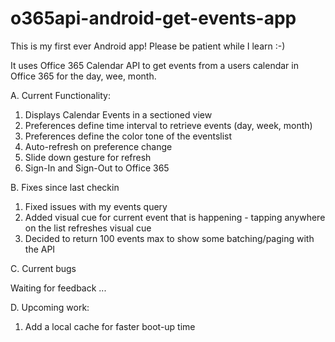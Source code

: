 # o365api-android-get-events-appThis is my first ever Android app! Please be patient while I learn :-)It uses Office 365 Calendar API to get events from a users calendar in Office 365 for the day, wee, month.A. Current Functionality:1. Displays Calendar Events in a sectioned view2. Preferences define time interval to retrieve events (day, week, month)3. Preferences define the color tone of the eventslist4. Auto-refresh on preference change5. Slide down gesture for refresh6. Sign-In and Sign-Out to Office 365B. Fixes since last checkin1. Fixed issues with my events query2. Added visual cue for current event that is happening - tapping anywhere on the list refreshes visual cue3. Decided to return 100 events max to show some batching/paging with the APIC. Current bugsWaiting for feedback ...D. Upcoming work:1. Add a local cache for faster boot-up time